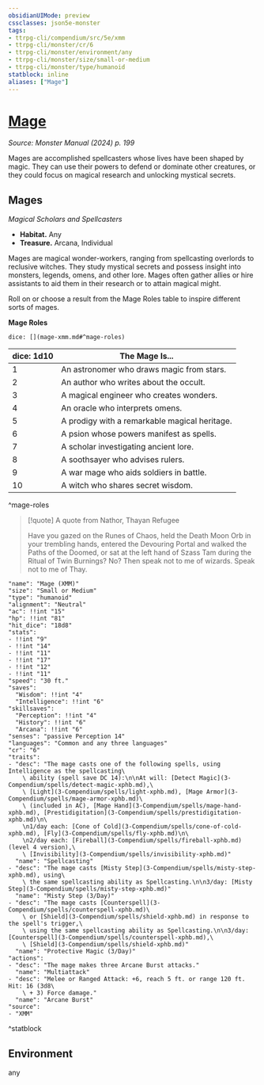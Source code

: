```yaml
---
obsidianUIMode: preview
cssclasses: json5e-monster
tags:
- ttrpg-cli/compendium/src/5e/xmm
- ttrpg-cli/monster/cr/6
- ttrpg-cli/monster/environment/any
- ttrpg-cli/monster/size/small-or-medium
- ttrpg-cli/monster/type/humanoid
statblock: inline
aliases: ["Mage"]
---
```

# [Mage](3-Compendium\bestiary\humanoid/mage-xmm.md)
*Source: Monster Manual (2024) p. 199*  

Mages are accomplished spellcasters whose lives have been shaped by magic. They can use their powers to defend or dominate other creatures, or they could focus on magical research and unlocking mystical secrets.

## Mages

*Magical Scholars and Spellcasters*

- **Habitat.** Any  
- **Treasure.** Arcana, Individual  

Mages are magical wonder-workers, ranging from spellcasting overlords to reclusive witches. They study mystical secrets and possess insight into monsters, legends, omens, and other lore. Mages often gather allies or hire assistants to aid them in their research or to attain magical might.

Roll on or choose a result from the Mage Roles table to inspire different sorts of mages.

**Mage Roles**

`dice: [](mage-xmm.md#^mage-roles)`

| dice: 1d10 | The Mage Is... |
|------------|----------------|
| 1 | An astronomer who draws magic from stars. |
| 2 | An author who writes about the occult. |
| 3 | A magical engineer who creates wonders. |
| 4 | An oracle who interprets omens. |
| 5 | A prodigy with a remarkable magical heritage. |
| 6 | A psion whose powers manifest as spells. |
| 7 | A scholar investigating ancient lore. |
| 8 | A soothsayer who advises rulers. |
| 9 | A war mage who aids soldiers in battle. |
| 10 | A witch who shares secret wisdom. |
^mage-roles

> [!quote] A quote from Nathor, Thayan Refugee  
> 
> Have you gazed on the Runes of Chaos, held the Death Moon Orb in your trembling hands, entered the Devouring Portal and walked the Paths of the Doomed, or sat at the left hand of Szass Tam during the Ritual of Twin Burnings? No? Then speak not to me of wizards. Speak not to me of Thay.


```statblock
"name": "Mage (XMM)"
"size": "Small or Medium"
"type": "humanoid"
"alignment": "Neutral"
"ac": !!int "15"
"hp": !!int "81"
"hit_dice": "18d8"
"stats":
- !!int "9"
- !!int "14"
- !!int "11"
- !!int "17"
- !!int "12"
- !!int "11"
"speed": "30 ft."
"saves":
  "Wisdom": !!int "4"
  "Intelligence": !!int "6"
"skillsaves":
  "Perception": !!int "4"
  "History": !!int "6"
  "Arcana": !!int "6"
"senses": "passive Perception 14"
"languages": "Common and any three languages"
"cr": "6"
"traits":
- "desc": "The mage casts one of the following spells, using Intelligence as the spellcasting\
    \ ability (spell save DC 14):\n\nAt will: [Detect Magic](3-Compendium/spells/detect-magic-xphb.md),\
    \ [Light](3-Compendium/spells/light-xphb.md), [Mage Armor](3-Compendium/spells/mage-armor-xphb.md)\
    \ (included in AC), [Mage Hand](3-Compendium/spells/mage-hand-xphb.md), [Prestidigitation](3-Compendium/spells/prestidigitation-xphb.md)\n\
    \n1/day each: [Cone of Cold](3-Compendium/spells/cone-of-cold-xphb.md), [Fly](3-Compendium/spells/fly-xphb.md)\n\
    \n2/day each: [Fireball](3-Compendium/spells/fireball-xphb.md) (level 4 version),\
    \ [Invisibility](3-Compendium/spells/invisibility-xphb.md)"
  "name": "Spellcasting"
- "desc": "The mage casts [Misty Step](3-Compendium/spells/misty-step-xphb.md), using\
    \ the same spellcasting ability as Spellcasting.\n\n3/day: [Misty Step](3-Compendium/spells/misty-step-xphb.md)"
  "name": "Misty Step (3/Day)"
- "desc": "The mage casts [Counterspell](3-Compendium/spells/counterspell-xphb.md)\
    \ or [Shield](3-Compendium/spells/shield-xphb.md) in response to the spell's trigger,\
    \ using the same spellcasting ability as Spellcasting.\n\n3/day: [Counterspell](3-Compendium/spells/counterspell-xphb.md),\
    \ [Shield](3-Compendium/spells/shield-xphb.md)"
  "name": "Protective Magic (3/Day)"
"actions":
- "desc": "The mage makes three Arcane Burst attacks."
  "name": "Multiattack"
- "desc": "Melee or Ranged Attack: +6, reach 5 ft. or range 120 ft. Hit: 16 (3d8\
    \ + 3) Force damage."
  "name": "Arcane Burst"
"source":
- "XMM"
```
^statblock

## Environment

any